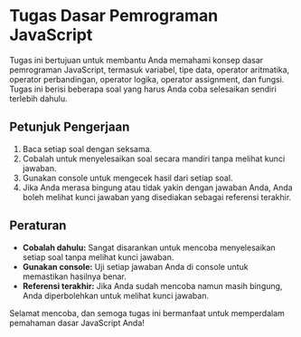 # Tugas Dasar Pemrograman JavaScript

Tugas ini bertujuan untuk membantu Anda memahami konsep dasar pemrograman JavaScript, termasuk variabel, tipe data, operator aritmatika, operator perbandingan, operator logika, operator assignment, dan fungsi. Tugas ini berisi beberapa soal yang harus Anda coba selesaikan sendiri terlebih dahulu.

## Petunjuk Pengerjaan

1. Baca setiap soal dengan seksama.
2. Cobalah untuk menyelesaikan soal secara mandiri tanpa melihat kunci jawaban.
3. Gunakan console untuk mengecek hasil dari setiap soal.
4. Jika Anda merasa bingung atau tidak yakin dengan jawaban Anda, Anda boleh melihat kunci jawaban yang disediakan sebagai referensi terakhir.

## Peraturan

- **Cobalah dahulu:** Sangat disarankan untuk mencoba menyelesaikan setiap soal tanpa melihat kunci jawaban.
- **Gunakan console:** Uji setiap jawaban Anda di console untuk memastikan hasilnya benar.
- **Referensi terakhir:** Jika Anda sudah mencoba namun masih bingung, Anda diperbolehkan untuk melihat kunci jawaban.

Selamat mencoba, dan semoga tugas ini bermanfaat untuk memperdalam pemahaman dasar JavaScript Anda!

